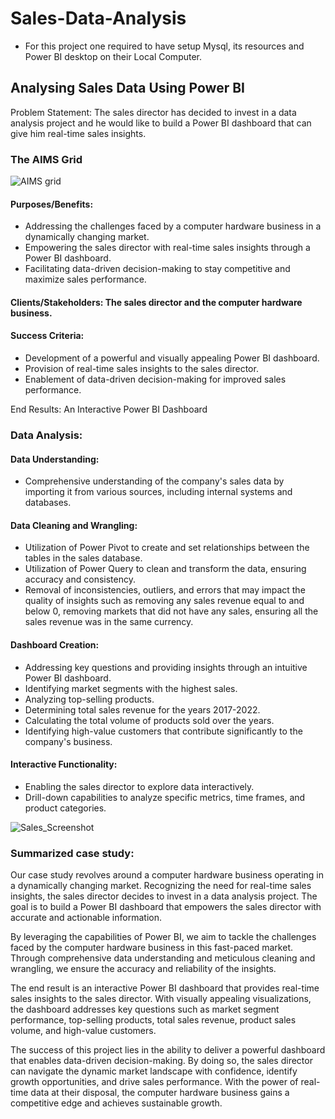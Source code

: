# Sales-Data-Analysis
- For this project one required to have setup Mysql, its resources and Power BI desktop on their Local Computer.
## Analysing Sales Data Using Power BI
Problem Statement: The sales director has decided to invest in a data analysis project and he would like to build a Power BI dashboard that can give him real-time sales insights. 

### The AIMS Grid
![AIMS grid](https://github.com/valarythairu/Sales-Data-Analysis/assets/132980723/54002897-b88c-40f9-b156-f9b9de77a350)

#### Purposes/Benefits:
- Addressing the challenges faced by a computer hardware business in a dynamically changing market.
- Empowering the sales director with real-time sales insights through a Power BI dashboard.
- Facilitating data-driven decision-making to stay competitive and maximize sales performance.

#### Clients/Stakeholders: The sales director and the computer hardware business.

#### Success Criteria:
- Development of a powerful and visually appealing Power BI dashboard.
- Provision of real-time sales insights to the sales director.
- Enablement of data-driven decision-making for improved sales performance.

End Results: An Interactive Power BI Dashboard

### Data Analysis:

#### Data Understanding:
- Comprehensive understanding of the company's sales data by importing it from various sources, including internal systems and databases.

#### Data Cleaning and Wrangling:
- Utilization of Power Pivot to create and set relationships between the tables in the sales database.
- Utilization of Power Query to clean and transform the data, ensuring accuracy and consistency.
- Removal of inconsistencies, outliers, and errors that may impact the quality of insights such as removing any sales revenue equal to and below 0, removing markets that did not have any sales, ensuring all the sales revenue was in the same currency.

#### Dashboard Creation:
- Addressing key questions and providing insights through an intuitive Power BI dashboard.
- Identifying market segments with the highest sales.
- Analyzing top-selling products.
- Determining total sales revenue for the years 2017-2022.
- Calculating the total volume of products sold over the years.
- Identifying high-value customers that contribute significantly to the company's business.

#### Interactive Functionality:
- Enabling the sales director to explore data interactively.
- Drill-down capabilities to analyze specific metrics, time frames, and product categories.

![Sales_Screenshot](https://github.com/valarythairu/Sales-Data-Analysis/assets/132980723/b255d79f-c548-40b9-9dec-35a8747bf545)


### Summarized case study:

Our case study revolves around a computer hardware business operating in a dynamically changing market. Recognizing the need for real-time sales insights, the sales director decides to invest in a data analysis project. The goal is to build a Power BI dashboard that empowers the sales director with accurate and actionable information.

By leveraging the capabilities of Power BI, we aim to tackle the challenges faced by the computer hardware business in this fast-paced market. Through comprehensive data understanding and meticulous cleaning and wrangling, we ensure the accuracy and reliability of the insights.

The end result is an interactive Power BI dashboard that provides real-time sales insights to the sales director. With visually appealing visualizations, the dashboard addresses key questions such as market segment performance, top-selling products, total sales revenue, product sales volume, and high-value customers.

The success of this project lies in the ability to deliver a powerful dashboard that enables data-driven decision-making. By doing so, the sales director can navigate the dynamic market landscape with confidence, identify growth opportunities, and drive sales performance. With the power of real-time data at their disposal, the computer hardware business gains a competitive edge and achieves sustainable growth.
